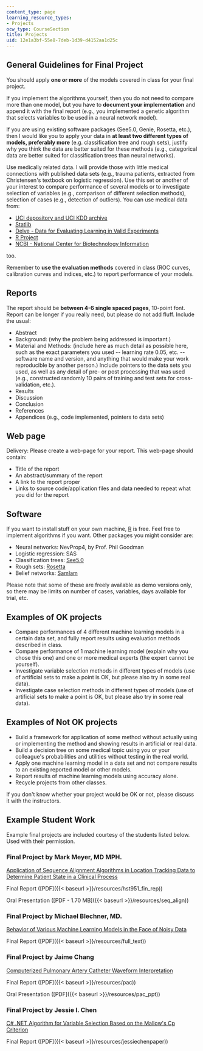 ```yaml
---
content_type: page
learning_resource_types:
- Projects
ocw_type: CourseSection
title: Projects
uid: 12e1a3bf-55e8-7deb-1d39-d4152aa1d25c
---
```


General Guidelines for Final Project
------------------------------------

You should apply **one or more** of the models covered in class for your final project.

If you implement the algorithms yourself, then you do not need to compare more than one model, but you have to **document your implementation** and append it with the final report (e.g., you implemented a genetic algorithm that selects variables to be used in a neural network model).

If you are using existing software packages (See5.0, Genie, Rosetta, etc.), then I would like you to apply your data in **at least two different types of models, preferably more** (e.g. classification tree and rough sets), justify why you think the data are better suited for these methods (e.g., categorical data are better suited for classification trees than neural networks).

Use medically related data. I will provide those with little medical connections with published data sets (e.g., trauma patients, extracted from Christensen's textbook on logistic regression). Use this set or another of your interest to compare performance of several models or to investigate selection of variables (e.g., comparison of different selection methods), selection of cases (e.g., detection of outliers). You can use medical data from:

*   [UCI depository and UCI KDD archive](http://www.ics.uci.edu/~mlearn/MLRepository.html)
*   [Statlib](http://lib.stat.cmu.edu/DASL/)
*   [Delve - Data for Evaluating Learning in Valid Experiments](http://www.cs.toronto.edu/~delve/)
*   [R Project](http://www.r-project.org/)
*   [NCBI - National Center for Biotechnology Information](http://www.ncbi.nlm.nih.gov/)

too.

Remember to **use the evaluation methods** covered in class (ROC curves, calibration curves and indices, etc.) to report performance of your models.

Reports
-------

The report should be **between 4-6 single spaced pages**, 10-point font. Report can be longer if you really need, but please do not add fluff. Include the usual:

*   Abstract
*   Background: (why the problem being addressed is important.)
*   Material and Methods: (include here as much detail as possible here, such as the exact parameters you used -- learning rate 0.05, etc. -- software name and version, and anything that would make your work reproducible by another person.) Include pointers to the data sets you used, as well as any detail of pre- or post processing that was used (e.g., constructed randomly 10 pairs of training and test sets for cross-validation, etc.).
*   Results
*   Discussion
*   Conclusion
*   References
*   Appendices (e.g., code implemented, pointers to data sets)

Web page
--------

Delivery: Please create a web-page for your report. This web-page should contain:

*   Title of the report
*   An abstract/summary of the report
*   A link to the report proper
*   Links to source code/application files and data needed to repeat what you did for the report

Software
--------

If you want to install stuff on your own machine, [R](http://www.r-project.org/) is free. Feel free to implement algorithms if you want. Other packages you might consider are:

*   Neural networks: NevProp4, by Prof. Phil Goodman
*   Logistic regression: SAS
*   Classification trees: [See5.0](http://www.rulequest.com/)
*   Rough sets: [Rosetta](https://www.rosettacommons.org/software)
*   Belief networks: [SamIam](http://reasoning.cs.ucla.edu/samiam/)

Please note that some of these are freely available as demo versions only, so there may be limits on number of cases, variables, days available for trial, etc.

Examples of OK projects
-----------------------

*   Compare performances of 4 different machine learning models in a certain data set, and fully report results using evaluation methods described in class.
*   Compare performance of 1 machine learning model (explain why you chose this one) and one or more medical experts (the expert cannot be yourself).
*   Investigate variable selection methods in different types of models (use of artificial sets to make a point is OK, but please also try in some real data).
*   Investigate case selection methods in different types of models (use of artificial sets to make a point is OK, but please also try in some real data).

Examples of Not OK projects
---------------------------

*   Build a framework for application of some method without actually using or implementing the method and showing results in artificial or real data.
*   Build a decision tree on some medical topic using you or your colleague's probabilities and utilities without testing in the real world.
*   Apply one machine learning model in a data set and not compare results to an existing reported model or other models.
*   Report results of machine learning models using accuracy alone.
*   Recycle projects from other classes.

If you don't know whether your project would be OK or not, please discuss it with the instructors.

Example Student Work
--------------------

Example final projects are included courtesy of the students listed below. Used with their permission.

### Final Project by Mark Meyer, MD MPH.

[Application of Sequence Alignment Algorithms in Location Tracking Data to Determine Patient State in a Clinical Process](/ans7870/HST/HST.951/f05/projects/Meyer/index.html)

Final Report ([PDF]({{< baseurl >}}/resources/hst951_fin_rep))

Oral Presentation ([PDF - 1.70 MB]({{< baseurl >}}/resources/seq_align))

### Final Project by Michael Blechner, MD.

[Behavior of Various Machine Learning Models in the Face of Noisy Data](/ans7870/HST/HST.951/f05/projects/Michael_Blechner/Behavior%20of%20Various%20Machine%20Learning%20Models%20in%20the%20Face%20of%20Noisy%20Data.htm)

Final Report ([PDF]({{< baseurl >}}/resources/full_text))

### Final Project by Jaime Chang

[Computerized Pulmonary Artery Catheter Waveform Interpretation](/ans7870/HST/HST.951/f05/projects/Jamie_Chang/Computerized%20Pulmonary%20Artery%20Catheter%20Waveform%20Interpretation.htm)

Final Report ([PDF]({{< baseurl >}}/resources/pac))

Oral Presentation ([PDF]({{< baseurl >}}/resources/pac_ppt))

### Final Project by Jessie I. Chen

[C# .NET Algorithm for Variable Selection Based on the Mallow's Cp Criterion](/ans7870/HST/HST.951/f05/projects/JessieChen/MDS%20Final%20Project.htm)

Final Report ([PDF]({{< baseurl >}}/resources/jessiechenpaper))